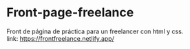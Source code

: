 # Front-page-freelance
Front de página de práctica para un freelancer con html  y css.  
link: https://frontfreelance.netlify.app/
